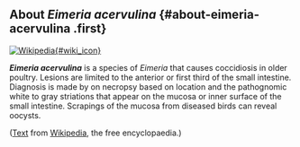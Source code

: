 About *Eimeria acervulina* {#about-eimeria-acervulina .first}
--------------------------

[![Wikipedia](/img/wikipedia_logo_v2_en.png){#wiki_icon}](http://en.wikipedia.org/wiki/Eimeria_acervulina)

***Eimeria acervulina*** is a species of *Eimeria* that causes
coccidiosis in older poultry. Lesions are limited to the anterior or
first third of the small intestine. Diagnosis is made by on necropsy
based on location and the pathognomic white to gray striations that
appear on the mucosa or inner surface of the small intestine. Scrapings
of the mucosa from diseased birds can reveal oocysts.

([Text](http://en.wikipedia.org/wiki/Eimeria_acervulina) from
[Wikipedia](http://en.wikipedia.org/), the free encyclopaedia.)
